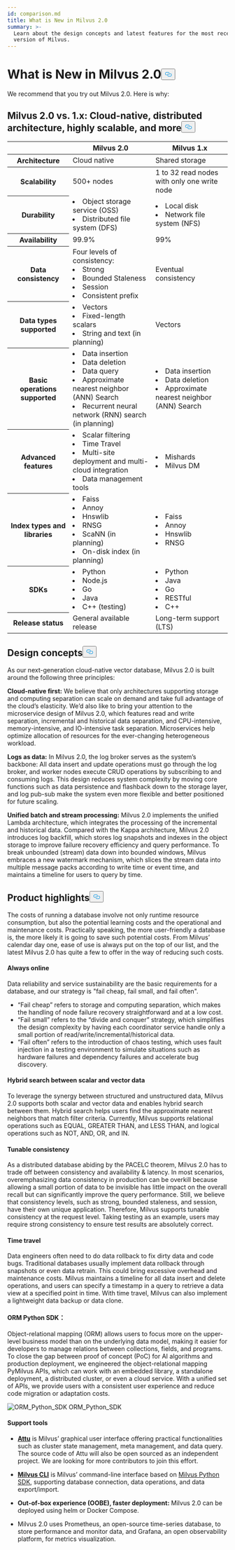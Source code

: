 ```yaml
---
id: comparison.md
title: What is New in Milvus 2.0
summary: >-
  Learn about the design concepts and latest features for the most recent
  version of Milvus.
---
```

<h1 id="What-is-New-in-Milvus-20" class="common-anchor-header">What is New in Milvus 2.0<button data-href="#What-is-New-in-Milvus-20" class="anchor-icon" translate="no">
      <svg translate="no"
        aria-hidden="true"
        focusable="false"
        height="20"
        version="1.1"
        viewBox="0 0 16 16"
        width="16"
      >
        <path
          fill="#0092E4"
          fill-rule="evenodd"
          d="M4 9h1v1H4c-1.5 0-3-1.69-3-3.5S2.55 3 4 3h4c1.45 0 3 1.69 3 3.5 0 1.41-.91 2.72-2 3.25V8.59c.58-.45 1-1.27 1-2.09C10 5.22 8.98 4 8 4H4c-.98 0-2 1.22-2 2.5S3 9 4 9zm9-3h-1v1h1c1 0 2 1.22 2 2.5S13.98 12 13 12H9c-.98 0-2-1.22-2-2.5 0-.83.42-1.64 1-2.09V6.25c-1.09.53-2 1.84-2 3.25C6 11.31 7.55 13 9 13h4c1.45 0 3-1.69 3-3.5S14.5 6 13 6z"
        ></path>
      </svg>
    </button></h1><p>We recommend that you try out Milvus 2.0. Here is why:</p>
<h2 id="Milvus-20-vs-1x-Cloud-native-distributed-architecture-highly-scalable-and-more" class="common-anchor-header">Milvus 2.0 vs. 1.x: Cloud-native, distributed architecture, highly scalable, and more<button data-href="#Milvus-20-vs-1x-Cloud-native-distributed-architecture-highly-scalable-and-more" class="anchor-icon" translate="no">
      <svg translate="no"
        aria-hidden="true"
        focusable="false"
        height="20"
        version="1.1"
        viewBox="0 0 16 16"
        width="16"
      >
        <path
          fill="#0092E4"
          fill-rule="evenodd"
          d="M4 9h1v1H4c-1.5 0-3-1.69-3-3.5S2.55 3 4 3h4c1.45 0 3 1.69 3 3.5 0 1.41-.91 2.72-2 3.25V8.59c.58-.45 1-1.27 1-2.09C10 5.22 8.98 4 8 4H4c-.98 0-2 1.22-2 2.5S3 9 4 9zm9-3h-1v1h1c1 0 2 1.22 2 2.5S13.98 12 13 12H9c-.98 0-2-1.22-2-2.5 0-.83.42-1.64 1-2.09V6.25c-1.09.53-2 1.84-2 3.25C6 11.31 7.55 13 9 13h4c1.45 0 3-1.69 3-3.5S14.5 6 13 6z"
        ></path>
      </svg>
    </button></h2><table class="comparison">
<thead>
    <tr>
        <th class="width20">&nbsp;</th>
        <th class="width40">Milvus 2.0</th>
        <th class="width40">Milvus 1.x</th>
    </tr>
</thead>
    <tr>
        <th>Architecture</th>
        <td>Cloud native</td>
        <td>Shared storage</td>
    </tr>
<tbody>
    <tr>
        <th>Scalability</th>
        <td>500+ nodes</td>
        <td>1 to 32 read nodes with only one write node</td>
    </tr>
    <tr>
        <th>Durability</th>
        <td><li>Object storage service (OSS)</li><li>Distributed file system (DFS)</li></td>
        <td><li>Local disk</li><li>Network file system (NFS)</li></td>
    </tr>
    <tr>
        <th>Availability</th>
        <td>99.9%</td>
        <td>99%</td>        
    </tr>
    <tr>
        <th>Data consistency</th>
        <td>Four levels of consistency:<li>Strong</li><li>Bounded Staleness</li><li>Session</li><li>Consistent prefix</li></td>
        <td>Eventual consistency</td>
    </tr>
    <tr>
        <th>Data types supported</th>
        <td><li>Vectors</li><li>Fixed-length scalars</li><li>String and text (in planning)</li></td>
        <td>Vectors</td>
    </tr>
    <tr>
        <th>Basic operations supported</th>
        <td><li>Data insertion</li><li>Data deletion</li><li>Data query</li><li>Approximate nearest neighbor (ANN) Search</li><li>Recurrent neural network (RNN) search (in planning)</li></td>
        <td><li>Data insertion</li><li>Data deletion</li><li>Approximate nearest neighbor (ANN) Search</li></td>
    </tr>
    <tr>
        <th>Advanced features</th>
        <td><li>Scalar filtering</li><li>Time Travel</li><li>Multi-site deployment and multi-cloud integration</li><li>Data management tools</li></td>
        <td><li>Mishards</li><li>Milvus DM</li></td>
    </tr>
    <tr>
        <th>Index types and libraries</th>
        <td><li>Faiss</li><li>Annoy</li><li>Hnswlib</li><li>RNSG</li><li>ScaNN (in planning)</li><li>On-disk index (in planning)</li></td>
        <td><li>Faiss</li><li>Annoy</li><li>Hnswlib</li><li>RNSG</li></td>
    </tr>
    <tr>
        <th>SDKs</th>
        <td><li>Python</li><li>Node.js</li><li>Go</li><li>Java</li><li>C++ (testing)</li></td>
        <td><li>Python</li><li>Java</li><li>Go</li><li>RESTful</li><li>C++</li></td>
    </tr>
    <tr>
        <th>Release status</th>
        <td>General available release</td>
        <td>Long-term support (LTS)</td>
    </tr>
</tbody>
</table>
<h2 id="Design-concepts" class="common-anchor-header">Design concepts<button data-href="#Design-concepts" class="anchor-icon" translate="no">
      <svg translate="no"
        aria-hidden="true"
        focusable="false"
        height="20"
        version="1.1"
        viewBox="0 0 16 16"
        width="16"
      >
        <path
          fill="#0092E4"
          fill-rule="evenodd"
          d="M4 9h1v1H4c-1.5 0-3-1.69-3-3.5S2.55 3 4 3h4c1.45 0 3 1.69 3 3.5 0 1.41-.91 2.72-2 3.25V8.59c.58-.45 1-1.27 1-2.09C10 5.22 8.98 4 8 4H4c-.98 0-2 1.22-2 2.5S3 9 4 9zm9-3h-1v1h1c1 0 2 1.22 2 2.5S13.98 12 13 12H9c-.98 0-2-1.22-2-2.5 0-.83.42-1.64 1-2.09V6.25c-1.09.53-2 1.84-2 3.25C6 11.31 7.55 13 9 13h4c1.45 0 3-1.69 3-3.5S14.5 6 13 6z"
        ></path>
      </svg>
    </button></h2><p>As our next-generation cloud-native vector database, Milvus 2.0 is built around the following three principles:</p>
<p><strong>Cloud-native first:</strong> We believe that only architectures supporting storage and computing separation can scale on demand and take full advantage of the cloud’s elasticity. We’d also like to bring your attention to the microservice design of Milvus 2.0, which features read and write separation, incremental and historical data separation, and CPU-intensive, memory-intensive, and IO-intensive task separation. Microservices help optimize allocation of resources for the ever-changing heterogeneous workload.</p>
<p><strong>Logs as data:</strong> In Milvus 2.0, the log broker serves as the system’s backbone: All data insert and update operations must go through the log broker, and worker nodes execute CRUD operations by subscribing to and consuming logs. This design reduces system complexity by moving core functions such as data persistence and flashback down to the storage layer, and log pub-sub make the system even more flexible and better positioned for future scaling.</p>
<p><strong>Unified batch and stream processing:</strong> Milvus 2.0 implements the unified Lambda architecture, which integrates the processing of the incremental and historical data. Compared with the Kappa architecture, Milvus 2.0 introduces log backfill, which stores log snapshots and indexes in the object storage to improve failure recovery efficiency and query performance. To break unbounded (stream) data down into bounded windows, Milvus embraces a new watermark mechanism, which slices the stream data into multiple message packs according to write time or event time, and maintains a timeline for users to query by time.</p>
<h2 id="Product-highlights" class="common-anchor-header">Product highlights<button data-href="#Product-highlights" class="anchor-icon" translate="no">
      <svg translate="no"
        aria-hidden="true"
        focusable="false"
        height="20"
        version="1.1"
        viewBox="0 0 16 16"
        width="16"
      >
        <path
          fill="#0092E4"
          fill-rule="evenodd"
          d="M4 9h1v1H4c-1.5 0-3-1.69-3-3.5S2.55 3 4 3h4c1.45 0 3 1.69 3 3.5 0 1.41-.91 2.72-2 3.25V8.59c.58-.45 1-1.27 1-2.09C10 5.22 8.98 4 8 4H4c-.98 0-2 1.22-2 2.5S3 9 4 9zm9-3h-1v1h1c1 0 2 1.22 2 2.5S13.98 12 13 12H9c-.98 0-2-1.22-2-2.5 0-.83.42-1.64 1-2.09V6.25c-1.09.53-2 1.84-2 3.25C6 11.31 7.55 13 9 13h4c1.45 0 3-1.69 3-3.5S14.5 6 13 6z"
        ></path>
      </svg>
    </button></h2><p>The costs of running a database involve not only runtime resource consumption, but also the potential learning costs and the operational and maintenance costs. Practically speaking, the more user-friendly a database is, the more likely it is going to save such potential costs. From Milvus’ calendar day one, ease of use is always put on the top of our list, and the latest Milvus 2.0 has quite a few to offer in the way of reducing such costs.</p>
<h4 id="Always-online" class="common-anchor-header">Always online</h4><p>Data reliability and service sustainability are the basic requirements for a database, and our strategy is &quot;fail cheap, fail small, and fail often&quot;.</p>
<ul>
<li>“Fail cheap” refers to storage and computing separation, which makes the handling of node failure recovery straightforward and at a low cost.</li>
<li>“Fail small” refers to the “divide and conquer” strategy, which simplifies the design complexity by having each coordinator service handle only a small portion of read/write/incremental/historical data.</li>
<li>“Fail often” refers to the introduction of chaos testing, which uses fault injection in a testing environment to simulate situations such as hardware failures and dependency failures and accelerate bug discovery.</li>
</ul>
<h4 id="Hybrid-search-between-scalar-and-vector-data" class="common-anchor-header">Hybrid search between scalar and vector data</h4><p>To leverage the synergy between structured and unstructured data, Milvus 2.0 supports both scalar and vector data and enables hybrid search between them. Hybrid search helps users find the approximate nearest neighbors that match filter criteria. Currently, Milvus supports relational operations such as EQUAL, GREATER THAN, and LESS THAN, and logical operations such as NOT, AND, OR, and IN.</p>
<h4 id="Tunable-consistency" class="common-anchor-header">Tunable consistency</h4><p>As a distributed database abiding by the PACELC theorem, Milvus 2.0 has to trade off between consistency and availability &amp; latency. In most scenarios, overemphasizing data consistency in production can be overkill because allowing a small portion of data to be invisible has little impact on the overall recall but can significantly improve the query performance. Still, we believe that consistency levels, such as strong, bounded staleness, and session, have their own unique application. Therefore, Milvus supports tunable consistency at the request level. Taking testing as an example, users may require strong consistency to ensure test results are absolutely correct.</p>
<h4 id="Time-travel" class="common-anchor-header">Time travel</h4><p>Data engineers often need to do data rollback to fix dirty data and code bugs. Traditional databases usually implement data rollback through snapshots or even data retrain. This could bring excessive overhead and maintenance costs. Milvus maintains a timeline for all data insert and delete operations, and users can specify a timestamp in a query to retrieve a data view at a specified point in time. With time travel, Milvus can also implement a lightweight data backup or data clone.</p>
<h4 id="ORM-Python-SDK" class="common-anchor-header">ORM Python SDK：</h4><p>Object-relational mapping (ORM) allows users to focus more on the upper-level business model than on the underlying data model, making it easier for developers to manage relations between collections, fields, and programs. To close the gap between proof of concept (PoC) for AI algorithms and production deployment, we engineered the object-relational mapping PyMilvus APIs, which can work with an embedded library, a standalone deployment, a distributed cluster, or even a cloud service. With a unified set of APIs, we provide users with a consistent user experience and reduce code migration or adaptation costs.</p>
<p>
  <span class="img-wrapper">
    <img translate="no" src="/docs/v2.0.x/assets/python_orm.png" alt="ORM_Python_SDK" class="doc-image" id="orm_python_sdk" />
    <span>ORM_Python_SDK</span>
  </span>
</p>
<h4 id="Support-tools" class="common-anchor-header">Support tools</h4><ul>
<li><p><a href="/docs/de/attu.md"><strong>Attu</strong></a> is Milvus’ graphical user interface offering practical functionalities such as cluster state management, meta management, and data query. The source code of Attu will also be open sourced as an independent project. We are looking for more contributors to join this effort.</p></li>
<li><p><a href="https://github.com/milvus-io/milvus_cli#overview"><strong>Milvus CLI</strong></a> is Milvus’ command-line interface based on <a href="https://github.com/milvus-io/pymilvus">Milvus Python SDK</a>, supporting database connection, data operations, and data export/import.</p></li>
<li><p><strong>Out-of-box experience (OOBE), faster deployment:</strong> Milvus 2.0 can be deployed using helm or Docker Compose.</p></li>
<li><p>Milvus 2.0 uses Prometheus, an open-source time-series database, to store performance and monitor data, and Grafana, an open observability platform, for metrics visualization.</p></li>
</ul>
